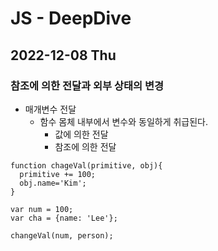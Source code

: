 # JS - DeepDive
## 2022-12-08 Thu

### 참조에 의한 전달과 외부 상태의 변경

* 매개변수 전달
  * 함수 몸체 내부에서 변수와 동일하게 취급된다.
    * 값에 의한 전달
    * 참조에 의한 전달
```
function chageVal(primitive, obj){
  primitive += 100;
  obj.name='Kim';
}

var num = 100;
var cha = {name: 'Lee'};

changeVal(num, person);
```
